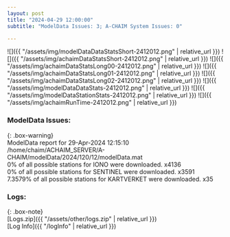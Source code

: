 ```yaml
---
layout: post
title: "2024-04-29 12:00:00"
subtitle: "ModelData Issues: 3; A-CHAIM System Issues: 0"

---
```


![]({{ "/assets/img/modelDataDataStatsShort-2412012.png" | relative_url }})
![]({{ "/assets/img/achaimDataStatsShort-2412012.png" | relative_url }})
![]({{ "/assets/img/achaimDataStatsLong00-2412012.png" | relative_url }})
![]({{ "/assets/img/achaimDataStatsLong01-2412012.png" | relative_url }})
![]({{ "/assets/img/achaimDataStatsLong02-2412012.png" | relative_url }})
![]({{ "/assets/img/modelDataDataStats-2412012.png" | relative_url }})
![]({{ "/assets/img/modelDataStationStats-2412012.png" | relative_url }})
![]({{ "/assets/img/achaimRunTime-2412012.png" | relative_url }})


### ModelData Issues:  
  
{: .box-warning}  
 ModelData report for 29-Apr-2024 12:15:10   
 /home/chaim/ACHAIM_SERVER/A-CHAIM/modelData/2024/120/12/modelData.mat   
 0% of all possible stations for IONO were downloaded. x4136   
 0% of all possible stations for SENTINEL were downloaded. x3591   
 7.3579% of all possible stations for KARTVERKET were downloaded. x35   
  


### Logs:  
  
{: .box-note}  
[Logs.zip]({{ "/assets/other/logs.zip" | relative_url }})  
[Log Info]({{ "/logInfo" | relative_url }})  
